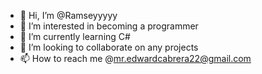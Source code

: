 - 👋 Hi, I’m @Ramseyyyyy
- 👀 I’m interested in becoming a programmer
- 🌱 I’m currently learning C#
- 💞️ I’m looking to collaborate on any projects 
- 📫 How to reach me @mr.edwardcabrera22@gmail.com

<!---
Ramseyyyyy/Ramseyyyyy is a ✨ special ✨ repository because its `README.md` (this file) appears on your GitHub profile.
You can click the Preview link to take a look at your changes.
--->
